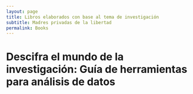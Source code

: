 ```yaml
---
layout: page
title: Libros elaborados con base al tema de investigación
subtitle: Madres privadas de la libertad
permalink: Books
---
```

# Descifra el mundo de la investigación: Guía de herramientas para análisis de datos
